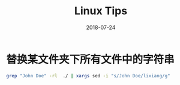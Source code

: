 ﻿---
title: Linux Tips
date: 2018-07-24
categories: linux
tags:
---

# 替换某文件夹下所有文件中的字符串  

```bash
grep "John Doe" -rl  ./ | xargs sed -i "s/John Doe/lixiang/g"
```





